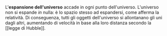 L'**espansione dell'universo** accade in ogni punto dell'universo. L'universo non si espande *in* nulla: è lo spazio stesso ad espandersi, come afferma la relatività. Di conseguenza, tutti gli oggetti dell'universo si allontanano gli uni dagli altri, aumentando di velocità in base alla loro distanza secondo la [[legge di Hubble]].